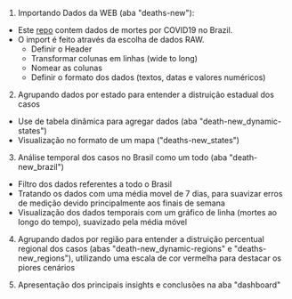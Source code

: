 1. Importando Dados da WEB (aba "deaths-new"):

* Este [repo](https://github.com/elhenrico/covid19-Brazil-timeseries/blob/master/deaths-new.csv) contem dados de mortes por COVID19 no Brazil.
* O import é feito através da escolha de dados RAW.
  * Definir o Header
  * Transformar colunas em linhas (wide to long)
  * Nomear as colunas
  * Definir o formato dos dados (textos, datas e valores numéricos)

2. Agrupando dados por estado para entender a distruição estadual dos casos
  * Use de tabela dinâmica para agregar dados (aba "death-new_dynamic-states")
  * Visualização no formato de um mapa ("deaths-new_states")

3. Análise temporal dos casos no Brasil como um todo (aba "death-new_brazil")
  * Filtro dos dados referentes a todo o Brasil
  * Tratando os dados com uma média movel de 7 dias, para suavizar erros de medição devido principalmente aos finais de semana
  * Visualização dos dados temporais com um gráfico de linha (mortes ao longo do tempo), suavizado pela média móvel

4. Agrupando dados por região para entender a distruição percentual regional dos casos (abas "death-new_dynamic-regions" e "deaths-new_regions"),
utilizando uma escala de cor vermelha para destacar os piores cenários

5. Apresentação dos principais insights e conclusões na aba "dashboard"
